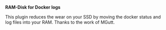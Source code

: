 **RAM-Disk for Docker logs**

This plugin reduces the wear on your SSD by moving the docker status and log files into your RAM. Thanks to the work of MGutt.
